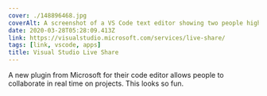 ```yaml
---
cover: ./148896468.jpg
coverAlt: A screenshot of a VS Code text editor showing two people highlighting text in different colors
date: 2020-03-28T05:28:09.413Z
link: https://visualstudio.microsoft.com/services/live-share/
tags: [link, vscode, apps]
title: Visual Studio Live Share
---
```


A new plugin from Microsoft for their code editor allows people to collaborate in real time on projects. This looks so fun.
